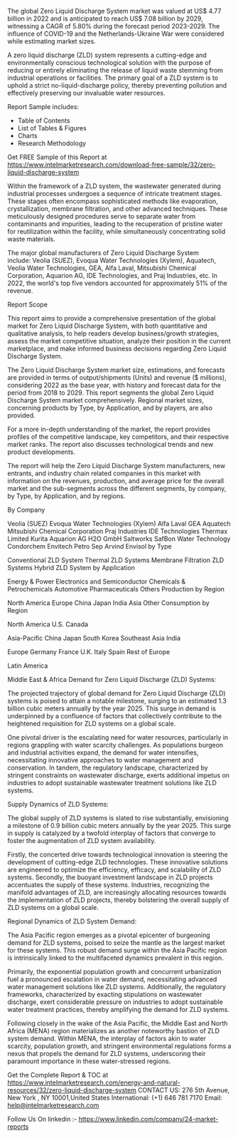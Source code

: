 The global Zero Liquid Discharge System market was valued at US$ 4.77 billion in 2022 and is anticipated to reach US$ 7.08 billion by 2029, witnessing a CAGR of 5.80% during the forecast period 2023-2029. The influence of COVID-19 and the Netherlands-Ukraine War were considered while estimating market sizes.



A zero liquid discharge (ZLD) system represents a cutting-edge and environmentally conscious technological solution with the purpose of reducing or entirely eliminating the release of liquid waste stemming from industrial operations or facilities. The primary goal of a ZLD system is to uphold a strict no-liquid-discharge policy, thereby preventing pollution and effectively preserving our invaluable water resources.

Report Sample includes:
- Table of Contents
- List of Tables & Figures
- Charts
- Research Methodology

Get FREE Sample of this Report at https://www.intelmarketresearch.com/download-free-sample/32/zero-liquid-discharge-system




Within the framework of a ZLD system, the wastewater generated during industrial processes undergoes a sequence of intricate treatment stages. These stages often encompass sophisticated methods like evaporation, crystallization, membrane filtration, and other advanced techniques. These meticulously designed procedures serve to separate water from contaminants and impurities, leading to the recuperation of pristine water for reutilization within the facility, while simultaneously concentrating solid waste materials.



The major global manufacturers of Zero Liquid Discharge System include: Veolia (SUEZ), Evoqua Water Technologies (Xylem), Aquatech, Veolia Water Technologies, GEA, Alfa Laval, Mitsubishi Chemical Corporation, Aquarion AG, IDE Technologies, and Praj Industries, etc. In 2022, the world's top five vendors accounted for approximately 51% of the revenue.

Report Scope



This report aims to provide a comprehensive presentation of the global market for Zero Liquid Discharge System, with both quantitative and qualitative analysis, to help readers develop business/growth strategies, assess the market competitive situation, analyze their position in the current marketplace, and make informed business decisions regarding Zero Liquid Discharge System.



The Zero Liquid Discharge System market size, estimations, and forecasts are provided in terms of output/shipments (Units) and revenue ($ millions), considering 2022 as the base year, with history and forecast data for the period from 2018 to 2029. This report segments the global Zero Liquid Discharge System market comprehensively. Regional market sizes, concerning products by Type, by Application, and by players, are also provided.



For a more in-depth understanding of the market, the report provides profiles of the competitive landscape, key competitors, and their respective market ranks. The report also discusses technological trends and new product developments.



The report will help the Zero Liquid Discharge System manufacturers, new entrants, and industry chain related companies in this market with information on the revenues, production, and average price for the overall market and the sub-segments across the different segments, by company, by Type, by Application, and by regions.

By Company



Veolia (SUEZ)
Evoqua Water Technologies (Xylem)
Alfa Laval
GEA
Aquatech
Mitsubishi Chemical Corporation
Praj Industries
IDE Technologies
Thermax Limited
Kurita
Aquarion AG
H2O GmbH
Saltworks
SafBon Water Technology
Condorchem Envitech
Petro Sep
Arvind Envisol
by Type



Conventional ZLD System
Thermal ZLD Systems
Membrane Filtration ZLD Systems
Hybrid ZLD System
by Application



Energy & Power
Electronics and Semiconductor
Chemicals & Petrochemicals
Automotive
Pharmaceuticals
Others
Production by Region



North America
Europe
China
Japan
India
Asia Other
Consumption by Region



North America
U.S.
Canada


Asia-Pacific
China
Japan
South Korea
Southeast Asia
India


Europe
Germany
France
U.K.
Italy
Spain
Rest of Europe


Latin America


Middle East & Africa
Demand for Zero Liquid Discharge (ZLD) Systems:



The projected trajectory of global demand for Zero Liquid Discharge (ZLD) systems is poised to attain a notable milestone, surging to an estimated 1.3 billion cubic meters annually by the year 2025. This surge in demand is underpinned by a confluence of factors that collectively contribute to the heightened requisition for ZLD systems on a global scale.



One pivotal driver is the escalating need for water resources, particularly in regions grappling with water scarcity challenges. As populations burgeon and industrial activities expand, the demand for water intensifies, necessitating innovative approaches to water management and conservation. In tandem, the regulatory landscape, characterized by stringent constraints on wastewater discharge, exerts additional impetus on industries to adopt sustainable wastewater treatment solutions like ZLD systems.

Supply Dynamics of ZLD Systems:



The global supply of ZLD systems is slated to rise substantially, envisioning a milestone of 0.9 billion cubic meters annually by the year 2025. This surge in supply is catalyzed by a twofold interplay of factors that converge to foster the augmentation of ZLD system availability.



Firstly, the concerted drive towards technological innovation is steering the development of cutting-edge ZLD technologies. These innovative solutions are engineered to optimize the efficiency, efficacy, and scalability of ZLD systems. Secondly, the buoyant investment landscape in ZLD projects accentuates the supply of these systems. Industries, recognizing the manifold advantages of ZLD, are increasingly allocating resources towards the implementation of ZLD projects, thereby bolstering the overall supply of ZLD systems on a global scale.

Regional Dynamics of ZLD System Demand:



The Asia Pacific region emerges as a pivotal epicenter of burgeoning demand for ZLD systems, poised to seize the mantle as the largest market for these systems. This robust demand surge within the Asia Pacific region is intrinsically linked to the multifaceted dynamics prevalent in this region.



Primarily, the exponential population growth and concurrent urbanization fuel a pronounced escalation in water demand, necessitating advanced water management solutions like ZLD systems. Additionally, the regulatory frameworks, characterized by exacting stipulations on wastewater discharge, exert considerable pressure on industries to adopt sustainable water treatment practices, thereby amplifying the demand for ZLD systems.



Following closely in the wake of the Asia Pacific, the Middle East and North Africa (MENA) region materializes as another noteworthy bastion of ZLD system demand. Within MENA, the interplay of factors akin to water scarcity, population growth, and stringent environmental regulations forms a nexus that propels the demand for ZLD systems, underscoring their paramount importance in these water-stressed regions.

Get the Complete Report & TOC at https://www.intelmarketresearch.com/energy-and-natural-resources/32/zero-liquid-discharge-system
CONTACT US:
276 5th Avenue, New York , NY 10001,United States
International: (+1) 646 781 7170
Email: help@intelmarketresearch.com

Follow Us On linkedin :- https://www.linkedin.com/company/24-market-reports
